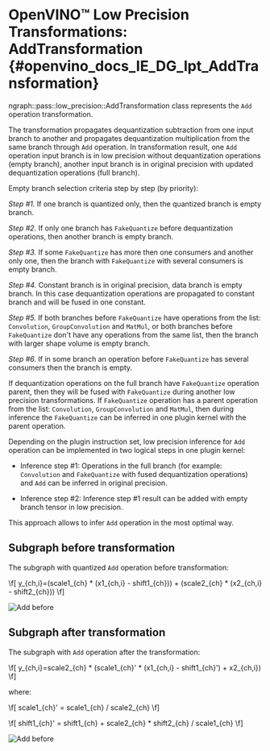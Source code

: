 # OpenVINO™ Low Precision Transformations: AddTransformation {#openvino_docs_IE_DG_lpt_AddTransformation}

ngraph::pass::low_precision::AddTransformation class represents the `Add` operation transformation.

The transformation propagates dequantization subtraction from one input branch to another and propagates dequantization multiplication from the same branch through `Add` operation. In transformation result, one `Add` operation input branch is in low precision without dequantization operations (empty branch), another input branch is in original precision with updated dequantization operations (full branch).

Empty branch selection criteria step by step (by priority):

*Step #1.* If one branch is quantized only, then the quantized branch is empty branch. 

*Step #2.* If only one branch has `FakeQuantize` before dequantization operations, then another branch is empty branch. 

*Step #3.* If some `FakeQuantize` has more then one consumers and another only one, then the branch with `FakeQuantize` with several consumers is empty branch. 

*Step #4.* Constant branch is in original precision, data branch is empty branch. In this case dequantization operations are propagated to constant branch and will be fused in one constant.

*Step #5.* If both branches before `FakeQuantize` have operations from the list: `Convolution`, `GroupConvolution` and `MatMul`, or both branches before `FakeQuantize` don't have any operations from the same list, then the branch with larger shape volume is empty branch.

*Step #6.* If in some branch an operation before `FakeQuantize` has several consumers then the branch is empty.

If dequantization operations on the full branch have `FakeQuantize` operation parent, then they will be fused with `FakeQuantize` during another low precision transformations. If `FakeQuantize` operation has a parent operation from the list: `Convolution`, `GroupConvolution` and `MatMul`, then during inference the `FakeQuantize` can be inferred in one plugin kernel with the parent operation.

Depending on the plugin instruction set, low precision inference for `Add` operation can be implemented in two logical steps in one plugin kernel:

 * Inference step #1: Operations in the full branch (for example: `Convolution` and `FakeQuantize` with fused dequantization operations) and `Add` can be inferred in original precision.

 * Inference step #2: Inference step #1 result can be added with empty branch tensor in low precision.

This approach allows to infer `Add` operation in the most optimal way.

## Subgraph before transformation
The subgraph with quantized `Add` operation before transformation:

\f[
y_{ch,i}=(scale1_{ch} * (x1_{ch,i} - shift1_{ch})) + (scale2_{ch} * (x2_{ch,i} - shift2_{ch}))
\f]

![Add before](img/add.common.png)

## Subgraph after transformation
The subgraph with `Add` operation after the transformation:

\f[
y_{ch,i}=scale2_{ch} * (scale1_{ch}' * (x1_{ch,i} - shift1_{ch}') + x2_{ch,i})
\f]

where:

\f[
scale1_{ch}' = scale1_{ch} / scale2_{ch}
\f]

\f[
shift1_{ch}' = shift1_{ch} + scale2_{ch} * shift2_{ch} / scale1_{ch}
\f]

![Add before](img/add.transformed.png)